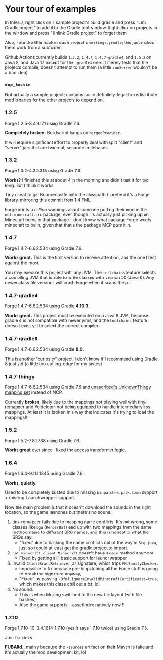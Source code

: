 # Your tour of examples

In IntelliJ, right click on a sample project's build.gradle and press "Link Gradle project" to add it to the Gradle tool window. Right click on projects in the window and press "Unlink Gradle project" to forget them.

Also, note the little hack in each project's `settings.gradle`; this just makes them work from a subfolder.

Github Actions currently builds `1.3.2`, `1.4.7`, `1.4.7-gradle4`, and `1.5.2` on Java 8, and Java 17 except for the `-gradle4` one. It merely tests that the projects compile, doesn't attempt to run them (a little `runServer` wouldn't be a bad idea)

### `dep_testin`

Not actually a sample project; contains some definitely-legal-to-redistribute mod binaries for the other projects to depend on.

### 1.2.5

Forge 1.2.5-3.4.9.171 using Gradle 7.6.

**Completely broken.** Buildscript hangs on `MergedProvider`.

It will require significant effort to properly deal with split "client" and "server" jars that are two real, separate codebases.

### 1.3.2

Forge 1.3.2-4.3.5.318 using Gradle 7.6.

**Works?** I finished this at about 4 in the morning and didn't test it for too long. But I think it works.

Tiny cheat to get Bouncycastle onto the classpath (I pretend it's a Forge library, mirroring [this commit](https://github.com/MinecraftForge/FML/commit/a513060a81ac4b245b4f19b5ac3e589eb15e3515) from 1.4 FML)

Forge prints a *million* warnings about someone putting their mod in the `net.minecraft.src` package, even though it's actually just picking up on Minecraft being in that package. I don't know what package Forge *wants* minecraft to be in, given that that's the package MCP *puts* it in.

### 1.4.7

Forge 1.4.7-6.6.2.534 using Gradle 7.6.

**Works great.** This is the first version to receive attention, and the one I test against the most.

You may execute this project with any JVM. The `toolchains` feature selects a compiling JVM that is able to write classes with version 50 (Java 6). Any newer class file versions will crash Forge when it scans the jar.

### 1.4.7-gradle4

Forge 1.4.7-6.6.2.534 using Gradle **4.10.3**.

**Works great.** This project must be executed on a Java 8 JVM, because gradle 4 is not compatible with newer jvms, and the `toolchains` feature doesn't exist yet to select the correct compiler.

### 1.4.7-gradle8

Forge 1.4.7-6.6.2.534 using Gradle **8.0**.

This is another "curiosity" project. I don't know if I recommend using Gradle 8 just yet (a little too cutting-edge for my tastes)

### 1.4.7-thingy

Forge 1.4.7-6.6.2.534 using Gradle 7.6 and [unascribed's UnknownThingy mapping set](https://git.sleeping.town/unascribed/UnknownThingy) instead of MCP.

Currently **broken**, likely due to the mappings not playing well with tiny-remapper and Voldeloom not being equipped to handle intermediaryless mappings. At least it is broken in a way that indicates it's trying to load the mappings!!!

### 1.5.2

Forge 1.5.2-7.8.1.738 using Gradle 7.6.

**Works great** ever since i fixed the access transformer logic.

### 1.6.4

Forge 1.6.4-9.11.1.1345 using Gradle 7.6.

**Works, quietly.**

Used to be completely busted due to missing `binpatches.pack.lzma` support + missing Launchwrapper support.

Now the main problem is that it doesn't download the sounds in the right location, so the game launches but there's no sound.

1. tiny-remapper fails due to mapping name conflicts. It's not wrong, some classes like `bga` (`RenderBat`) end up with two mappings from the same method name to different SRG names, and this is honest to what the SRGs say.
   * "fixed" due to hacking the name conflicts out of the way in `Srg.java`, just so i could at least get the gradle project to import.
2. `net.minecraft.client.Minecraft` doesn't have a `main` method anymore.
   * Fixed by getting a lil basic support for launchwrapper
3. Invalid `ClientBrandRetriever` jar signature, which trips `FMLSanityChecker`.
   * Impossible to fix because pre-binpatching all the Forge stuff is going to break the signature anyway,
   * "Fixed" by passing `-Dfml.ignoreInvalidMinecraftCertificates=true`, which makes this class chill out a bit, lol
4. No sound.
   * This is when Mojang switched to the new file layout (with file hashes).
   * Also the game supports --assetIndex natively now :bangbang:

### 1.7.10

Forge 1.7.10-10.13.4.1614-1.7.10 (yes it says 1.7.10 twice) using Gradle 7.6.

Just for kicks.

**FUBARd.**, mainly because the `-sources` artifact on their Maven is fake and it's actually the mod development kit, lol